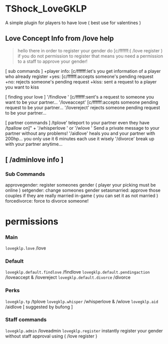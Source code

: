 # TShock_LoveGKLP
A simple plugin for players to have love ( best use for valentines )


## Love Concept Info from /love help
> hello there in order to register your gender do [c/ffffff:( /love register <your gender> )
if you do not permission to register that means you need a permission to a staff to approve your gender!

[ sub commands ]
+player info: [c/ffffff:let's you get information of a player who already register
+yes: [c/ffffff:accepts someone's pending request
+no: rejects someone's pending request
+kiss: sent a request to a player you want to kiss

[ finding your love ]
'/findlove <playername>' [c/ffffff:sent's a request to someone you want to be your partner...
'/loveaccept' [c/ffffff:accepts someone pending request to be your partner...
'/lovereject' rejects someone pending request to be your partner...

[ partner commands ]
/tplove' teleport to your partner even they have /tpallow on]" +
'/whisperlove <message>' or '/wlove <message>' Send a private message to your partner without any problems!
'/aidlove' heals you and your partner with 200hp... you only use it 6 minutes each use it wisely
'/divorce' break up with your partner anytime...

## [ /adminlove info ]
### Sub Commands
approvegender: register someones gender ( player your picking must be online )
setgender: change someones gender
setasmarried: approve those couples if they are really married in-game ( you can set it as not married )
forcedivorce: force to divorce someone!


# permissions
### Main
`lovegklp.love` /love

### Default
`lovegklp.default.findlove` /findlove
`lovegklp.default.pendingaction` /loveaccept & /lovereject
`lovegklp.default.divorce` /divorce

### Perks
`lovegklp.tp` /tplove
`lovegklp.whisper` /whisperlove & /wlove
`lovegklp.aid` /aidlove [ suggested by bufong ]

### Staff commands
`lovegklp.admin` /loveadmin
`lovegklp.register` instantly register your gender without staff approval using ( /love register <gender> )
